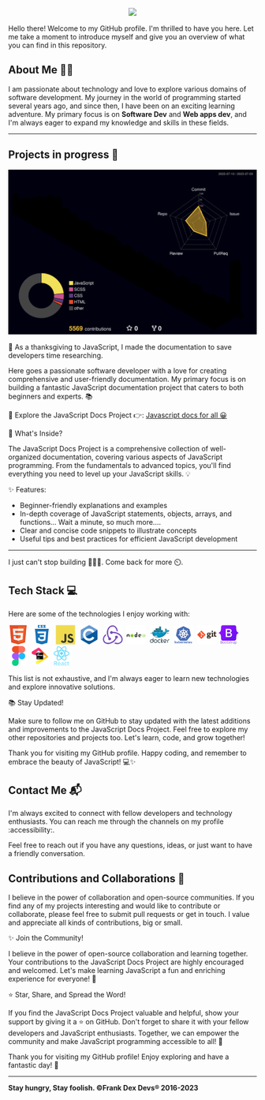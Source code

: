 <p align="center"><img src="https://github.com/LUCASFRANKINC/LUCASFRANKINC_dev/blob/main/assets/lf.jpg" /></p>

Hello there! Welcome to my GitHub profile. I'm thrilled to have you here. Let me take a moment to introduce myself and give you an overview of what you can find in this repository.

## About Me 👩‍💻

I am passionate about technology and love to explore various domains of software development. My journey in the world of programming started several years ago, and since then, I have been on an exciting learning adventure. My primary focus is on **Software Dev** and **Web apps dev**, and I'm always eager to expand my knowledge and skills in these fields.
<hr />

## Projects in progress 🚀

![](profile-3d-contrib/profile-night-rainbow.svg)

👋 As a thanksgiving to JavaScript, I made the documentation to save developers time researching.

Here goes a passionate software developer with a love for creating comprehensive and user-friendly documentation. My primary focus is on building a fantastic JavaScript documentation project that caters to both beginners and experts. 📚

🌟 Explore the JavaScript Docs Project 👉: [Javascript docs for all 😀](https://lucasfrankinc.github.io/javascript-by-francis.github.io/)<br />

📖 What's Inside?

The JavaScript Docs Project is a comprehensive collection of well-organized documentation, covering various aspects of JavaScript programming. From the fundamentals to advanced topics, you'll find everything you need to level up your JavaScript skills. 💡

✨ Features:

- Beginner-friendly explanations and examples
- In-depth coverage of JavaScript statements, objects, arrays, and functions... Wait a minute, so much more....
- Clear and concise code snippets to illustrate concepts
- Useful tips and best practices for efficient JavaScript development

<hr />

I just can't stop building 🚧👷‍♂️. Come back for more ⏲️.

## Tech Stack 💻

Here are some of the technologies I enjoy working with:

<div>
  <img src="https://github.com/devicons/devicon/blob/master/icons/html5/html5-original.svg" title="HTML5" alt="HTML" width="40" height="40"/>&nbsp;
  <img src="https://github.com/devicons/devicon/blob/master/icons/css3/css3-plain-wordmark.svg"  title="CSS3" alt="CSS" width="40" height="40"/>&nbsp;
  <img src="https://github.com/devicons/devicon/blob/master/icons/javascript/javascript-original.svg" title="JavaScript" alt="JavaScript" width="40" height="40"/>&nbsp;
  <img src="https://github.com/devicons/devicon/blob/master/icons/c/c-original.svg" title="C" alt="C" width="40" height="40"/>&nbsp;
  <img src="https://github.com/devicons/devicon/blob/master/icons/redux/redux-original.svg" title="Redux" alt="Redux " width="40" height="40"/>&nbsp;
  <img src="https://github.com/devicons/devicon/blob/master/icons/nodejs/nodejs-original-wordmark.svg" title="NodeJS" alt="NodeJS" width="40" height="40"/>&nbsp;
  <img src="https://github.com/devicons/devicon/blob/master/icons/docker/docker-original-wordmark.svg" title="Docker" alt="Docker" width="40" height="40"/>&nbsp;
  <img src="https://github.com/devicons/devicon/blob/master/icons/kubernetes/kubernetes-plain-wordmark.svg" title="Kub8" alt="Kub8" width="40" height="40"/>&nbsp;
  <img src="https://github.com/devicons/devicon/blob/master/icons/git/git-original-wordmark.svg" title="Git" alt="Git" width="40" height="40"/>
  <img src="https://github.com/devicons/devicon/blob/master/icons/bootstrap/bootstrap-original-wordmark.svg" title="Bootstrap" alt="Bootsrap" width="40" height="40"/>
  <img src="https://github.com/devicons/devicon/blob/master/icons/figma/figma-original.svg" title="Figma" alt="Figma" width="40" height="40"/>
  <img src="https://github.com/devicons/devicon/blob/master/icons/jetbrains/jetbrains-original.svg" title="Jetbrains" alt="Jetbrains" width="40" height="40"/>
  <img src="https://github.com/devicons/devicon/blob/master/icons/react/react-original-wordmark.svg" title="React" alt="React" width="40" height="40"/>
</div>

This list is not exhaustive, and I'm always eager to learn new technologies and explore innovative solutions.


📚 Stay Updated!

Make sure to follow me on GitHub to stay updated with the latest additions and improvements to the JavaScript Docs Project. Feel free to explore my other repositories and projects too. Let's learn, code, and grow together!

Thank you for visiting my GitHub profile. Happy coding, and remember to embrace the beauty of JavaScript! 💻✨

## Contact Me 📬

I'm always excited to connect with fellow developers and technology enthusiasts. You can reach me through the channels on my profile :accessibility:.

Feel free to reach out if you have any questions, ideas, or just want to have a friendly conversation.

## Contributions and Collaborations 🤝

I believe in the power of collaboration and open-source communities. If you find any of my projects interesting and would like to contribute or collaborate, please feel free to submit pull requests or get in touch. I value and appreciate all kinds of contributions, big or small.

✨ Join the Community!

I believe in the power of open-source collaboration and learning together. Your contributions to the JavaScript Docs Project are highly encouraged and welcomed. Let's make learning JavaScript a fun and enriching experience for everyone! 🤝

⭐️ Star, Share, and Spread the Word!

If you find the JavaScript Docs Project valuable and helpful, show your support by giving it a ⭐️ on GitHub. Don't forget to share it with your fellow developers and JavaScript enthusiasts. Together, we can empower the community and make JavaScript programming accessible to all! 🌟

Thank you for visiting my GitHub profile! Enjoy exploring and have a fantastic day! 🌟

---

<strong>Stay hungry, Stay foolish.   <span align="right">&copy;Frank Dex Devs&reg; 2016-2023</span><strong>


